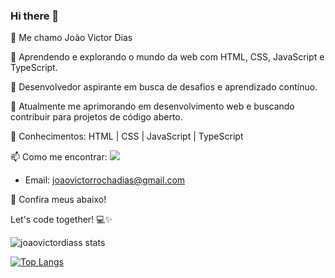 ### Hi there 👋

👋 Me chamo João Victor Dias

🚀 Aprendendo e explorando o mundo da web com HTML, CSS, JavaScript e TypeScript.

💼 Desenvolvedor aspirante em busca de desafios e aprendizado contínuo.

🌱 Atualmente me aprimorando em desenvolvimento web e buscando contribuir para projetos de código aberto.

🔧 Conhecimentos: HTML | CSS | JavaScript | TypeScript

📫 Como me encontrar:
   <a href="https://www.linkedin.com/in/jo%C3%A3o-victor-dias-4235a52aa/"><img src="https://img.shields.io/badge/LinkedIn-0077B5?style=for-the-badge&logo=linkedin&logoColor=white"></a>
   - Email: joaovictorrochadias@gmail.com

🔗 Confira meus abaixo!

Let's code together! 💻✨

![joaovictordiass stats](https://github-readme-stats.vercel.app/api?username=joaovictordiass&show_icons=true&theme=dracula)

[![Top Langs](https://github-readme-stats.vercel.app/api/top-langs/?username=joaovictordiass)](https://github.com/anuraghazra/github-readme-stats)
